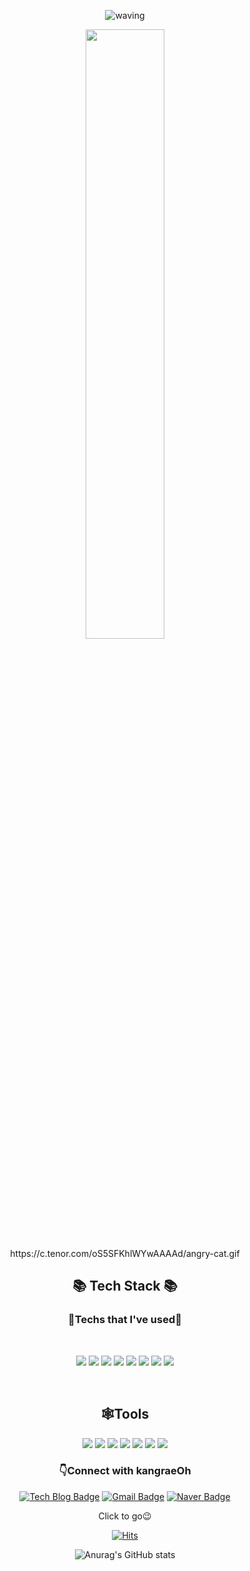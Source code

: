 
<div align="center">

![waving](https://capsule-render.vercel.app/api?type=waving&height=200&animation=twinkling&text=kangraeOh&fontAlign=25&fontAlignY=40&fontSize=50&fontColor=00cc99&color=0:0091E0,100:0079bb)

<img src="https://user-images.githubusercontent.com/98381511/177118622-fa4a4ed6-fa33-401a-a29e-743bc9349228.gif" width="50%">
https://c.tenor.com/oS5SFKhlWYwAAAAd/angry-cat.gif

<h2 align="center">📚 Tech Stack 📚</h2>
<h3 align="center">🏃Techs that I've used🚶</h3><br>

<p>
  <img src="https://img.shields.io/badge/Java-007396?style=flat-square&logo=Java&logoColor=white"/>
 <img src="https://img.shields.io/badge/Spring Boot-6DB33F?style=flat-square&logo=SpringBoot&logoColor=white"/>
  <img src="https://img.shields.io/badge/jQuery-0769AD?style=flat-square&logo=jQuery&logoColor=white"/>
 <img src="https://img.shields.io/badge/JavaScript-F7DF1E?style=flat-square&logo=Javascript&logoColor=black"/>
  <img src="https://img.shields.io/badge/Thymeleaf-005F0F?style=flat-square&logo=Thymeleaf&logoColor=white"/>
  <img src="https://img.shields.io/badge/MySQL-4479A1?style=flat-square&logo=MySQL&logoColor=white"/>
 <img src="https://img.shields.io/badge/Oracle-F80000?style=flat-square&logo=Oracle&logoColor=white"/>
  <img src="https://img.shields.io/badge/Python-3776AB?style=flat-square&logo=python&logoColor=white"/>

 
</p>

 
  <br>

## 🕸️Tools
   
<p>

  <img src="https://img.shields.io/badge/Eclipse-2C2255?style=flat-square&logo=Eclipseide&logoColor=white"/>
 
 <img src="https://img.shields.io/badge/IntelliJ-000000?style=flat-square&logo=IntelliJIDEA&logoColor=white"/>
 
  <img src="https://img.shields.io/badge/VScode-007ACC?style=flat-square&logo=visualstudiocode&logoColor=white"/>
 
  <img src="https://img.shields.io/badge/Anaconda-44A833?style=flat-square&logo=Anaconda&logoColor=white"/>

  <img src="https://img.shields.io/badge/Jupyter-F37626?style=flat-square&logo=Jupyter&logoColor=white"/>

  <img src="https://img.shields.io/badge/Git-F05032?style=flat-square&logo=Git&logoColor=white"/>
 
 <img src="https://img.shields.io/badge/Sourcetree-0052CC?style=flat-square&logo=Sourcetree&logoColor=white"/>

 
</p>

### 👇Connect with kangraeOh

<p>

[![Tech Blog Badge](http://img.shields.io/badge/-Tech%20blog-black?style=flat-square&logo=github&link=https://oh-asis.tistory.com/)](https://oh-asis.tistory.com/)
[![Gmail Badge](https://img.shields.io/badge/Gmail-d14836?style=flat-square&logo=Gmail&logoColor=white&link=mailto:oasisoyw@gmail.com)](mailto:oasisoyw@gmail.com)
[![Naver Badge](https://img.shields.io/badge/Naver-03C75A?style=flat-square&logo=Naver&logoColor=white&link=mailto:oasisoyw@naver.com)](mailto:oasisoyw@naver.com)


 Click to go😉

[![Hits](https://hits.seeyoufarm.com/api/count/incr/badge.svg?url=https%3A%2F%2Fgithub.com%2FOhgangrae&count_bg=%2300C988&title_bg=%23555555&icon=&icon_color=%23E7E7E7&title=Github&edge_flat=false)](https://hits.seeyoufarm.com)

![Anurag's GitHub stats](https://github-readme-stats.vercel.app/api?username=Ohgangrae&show_icons=true&theme=high)









 </div>

 

